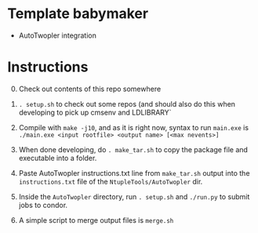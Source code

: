 # Template babymaker
- AutoTwopler integration

# Instructions
0. Check out contents of this repo somewhere

1. `. setup.sh` to check out some repos (and should also do this when developing to pick up cmsenv and LDLIBRARY`

2. Compile with `make -j10`, and as it is right now, syntax to run `main.exe` is 
```./main.exe <input rootfile> <output name> [<max nevents>]```

3. When done developing, do `. make_tar.sh` to copy the package file and executable into a folder.

4. Paste AutoTwopler instructions.txt line from `make_tar.sh` output into the `instructions.txt` file of the `NtupleTools/AutoTwopler` dir.

5. Inside the `AutoTwopler` directory, run `. setup.sh` and `./run.py` to submit jobs to condor.

6. A simple script to merge output files is `merge.sh`

